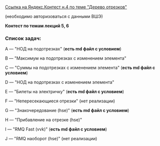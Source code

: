 [Ссылка на Яндекс.Контест н.4 по теме "Дерево отрезков"](https://official.contest.yandex.ru/contest/37605/enter/)

(необходимо авторизоваться с данными ВШЭ)
<br>

**Контест по темам лекций 5, 6**
<br>
### Список задач:
A — "НОД на подотрезках" (**есть md файл с условием**)

B — "Максимум на подотрезках с изменением элемента"

C — "Суммы на подотрезках с изменением элемента" (**есть md файл с условием**)

D — "НОД на подотрезках с изменением элемента"

E — "Билеты на электричку" (**есть md файл с условием**)

F — "Непересекающиеся отрезки" (нет реализации)

G — "Знакочередование (hse)" (**есть md файл с условием**)

H — "Прибавление на отрезке (hse)"

I — "RMQ Fast (vvk)" (**есть md файл с условием**)

J — "RMQ наоборот (hse)" (нет реализации)

